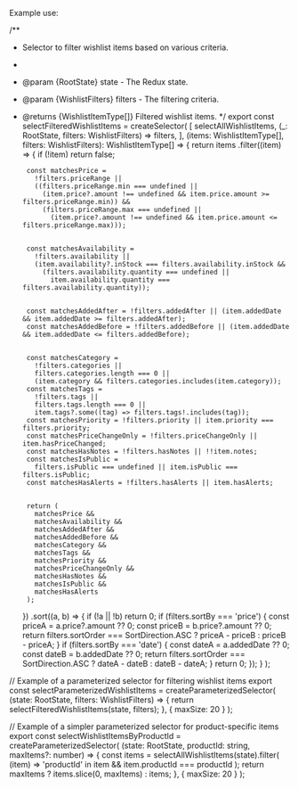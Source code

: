  Example use:

/**
 * Selector to filter wishlist items based on various criteria.
 *
 * @param {RootState} state - The Redux state.
 * @param {WishlistFilters} filters - The filtering criteria.
 * @returns {WishlistItemType[]} Filtered wishlist items.
 */
export const selectFilteredWishlistItems = createSelector(
  [
    selectAllWishlistItems,
    (_: RootState, filters: WishlistFilters) => filters,
  ],
  (items: WishlistItemType[], filters: WishlistFilters): WishlistItemType[] => {
    return items
      .filter((item) => {
        if (!item) return false;


        const matchesPrice =
          !filters.priceRange ||
          ((filters.priceRange.min === undefined ||
            (item.price?.amount !== undefined && item.price.amount >= filters.priceRange.min)) &&
            (filters.priceRange.max === undefined ||
              (item.price?.amount !== undefined && item.price.amount <= filters.priceRange.max)));


        const matchesAvailability =
          !filters.availability ||
          (item.availability?.inStock === filters.availability.inStock &&
            (filters.availability.quantity === undefined ||
              item.availability.quantity === filters.availability.quantity));


        const matchesAddedAfter = !filters.addedAfter || (item.addedDate && item.addedDate >= filters.addedAfter);
        const matchesAddedBefore = !filters.addedBefore || (item.addedDate && item.addedDate <= filters.addedBefore);


        const matchesCategory =
          !filters.categories ||
          filters.categories.length === 0 ||
          (item.category && filters.categories.includes(item.category));
        const matchesTags =
          !filters.tags ||
          filters.tags.length === 0 ||
          item.tags?.some((tag) => filters.tags!.includes(tag));
        const matchesPriority = !filters.priority || item.priority === filters.priority;
        const matchesPriceChangeOnly = !filters.priceChangeOnly || item.hasPriceChanged;
        const matchesHasNotes = !filters.hasNotes || !!item.notes;
        const matchesIsPublic =
          filters.isPublic === undefined || item.isPublic === filters.isPublic;
        const matchesHasAlerts = !filters.hasAlerts || item.hasAlerts;


        return (
          matchesPrice &&
          matchesAvailability &&
          matchesAddedAfter &&
          matchesAddedBefore &&
          matchesCategory &&
          matchesTags &&
          matchesPriority &&
          matchesPriceChangeOnly &&
          matchesHasNotes &&
          matchesIsPublic &&
          matchesHasAlerts
        );
      })
      .sort((a, b) => {
        if (!a || !b) return 0;
        if (filters.sortBy === 'price') {
          const priceA = a.price?.amount ?? 0;
          const priceB = b.price?.amount ?? 0;
          return filters.sortOrder === SortDirection.ASC ? priceA - priceB : priceB - priceA;
        }
        if (filters.sortBy === 'date') {
          const dateA = a.addedDate ?? 0;
          const dateB = b.addedDate ?? 0;
          return filters.sortOrder === SortDirection.ASC
            ? dateA - dateB
            : dateB - dateA;
        }
        return 0;
      });
  }
);



// Example of a parameterized selector for filtering wishlist items
export const selectParameterizedWishlistItems = createParameterizedSelector(
  (state: RootState, filters: WishlistFilters) => {
    return selectFilteredWishlistItems(state, filters);
  },
  { maxSize: 20 }
);


// Example of a simpler parameterized selector for product-specific items
export const selectWishlistItemsByProductId = createParameterizedSelector(
  (state: RootState, productId: string, maxItems?: number) => {
    const items = selectAllWishlistItems(state).filter(
      (item) => 'productId' in item && item.productId === productId
    );
    return maxItems ? items.slice(0, maxItems) : items;
  },
  { maxSize: 20 }
);
